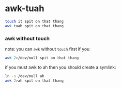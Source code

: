 # awk-tuah

```sh
touch it spit on that thang
awk tuah spit on that thang
```

### awk without touch

note: you can `awk` without `touch` first if you:

```sh
awk 2>/dev/null spit on that thang
```

if you must awk to ah then you should create a symlink:
```sh
ln -s /dev/null ah
awk 2>ah spit on that thang
```
